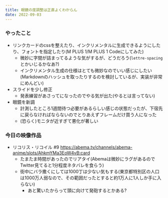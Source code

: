 ```yaml
---
title: 眼鏡の度調整は正直よくわからん
date: 2022-09-03
---
```


### やったこと
+ リンクカードのcssを整えたり、インクリメンタルに生成できるようにしたり、フォントを指定したり(M PLUS 1/M PLUS 1 Codeにしてみた)
  + 微妙に字間が詰まってるような気がするが、どうだろう(`lettre-spacing`とかいじるかなあ?)
  + インクリメンタル生成の仕様はとても微妙なのでいい感じにしたい(Markdownのハッシュを取ったりするのを検討しているが、実装が非常にめんどい)
+ スライドを少し修正
  + 発表練習があさってになったのでやる気が出た(やるとは言ってない)
+ 眼鏡を新調
  + 計測したところ1週間待つ必要があるらしい感じの状態だったが、下宿先に戻らなければならないのでとりあえずフレームだけ買う人になった
  + (恐らく)モニタが近すぎて悪化が著しい

### 今日の映像作品
+ リコリス・リコイル #9
  <https://abema.tv/channels/abema-anime/slots/AhkmYMa3EoW4vB:card>
  + たまたま時間があったのでリアタイ(Abemaは微妙にラグがあるのでTwitter見てると1分程度ネタバレを食らう)
  + 街中にバラ撒くにしては1000丁は少ない気もする(東京都特別区の人口は1000万人弱なので、その範囲だったとすると約1万人に1人しか手に入らない)
    + あと驚いたからって頭に向けて発砲するとかある?
